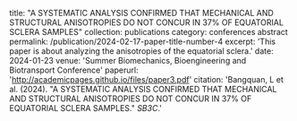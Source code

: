 
title: "A SYSTEMATIC ANALYSIS CONFIRMED THAT MECHANICAL AND STRUCTURAL ANISOTROPIES DO NOT CONCUR IN 37% OF EQUATORIAL SCLERA SAMPLES"
collection: publications
category: conferences abstract
permalink: /publication/2024-02-17-paper-title-number-4
excerpt: 'This paper is about analyzing the anisotropies of the equatorial sclera.'
date: 2024-01-23
venue: 'Summer Biomechanics, Bioengineering and Biotransport Conference'
paperurl: 'http://academicpages.github.io/files/paper3.pdf'
citation: 'Bangquan, L et al. (2024). &quot;A SYSTEMATIC ANALYSIS CONFIRMED THAT MECHANICAL AND STRUCTURAL ANISOTROPIES DO NOT CONCUR IN 37% OF EQUATORIAL SCLERA SAMPLES.&quot; <i>SB3C</i>.'



